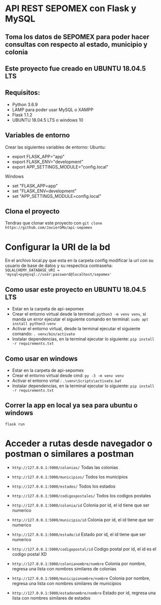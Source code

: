 # API REST SEPOMEX con Flask y MySQL
## Toma los datos de SEPOMEX para poder hacer consultas con respecto al estado, municipio y colonia
## Este proyecto fue creado en UBUNTU 18.04.5 LTS
## Requisitos: 
- Python 3.6.9
- LAMP para poder usar MySQL o XAMPP
- Flask 1.1.2
- UBUNTU 18.04.5 LTS o windows 10

## Variables de entorno
Crear las siguientes variables de entorno:
Ubuntu:
- export FLASK_APP="app"
- export FLASK_ENV="development"
- export APP_SETTINGS_MODULE="config.local"

Windows
- set "FLASK_APP=app"
- set "FLASK_ENV=development"
- set "APP_SETTINGS_MODULE=config.local"

## Clona el proyecto

Tendras que clonar este proyecto con `git clone https://github.com/JavierGMo/api-sepomex`


# Configurar la URI de la bd

En el archivo local.py que esta en la carpeta config modificar la url con su usuario de base de datos y su respectica contraseña: `SQLALCHEMY_DATABASE_URI = 'mysql+pymysql://user:password@localhost/sepomex'`

## Como usar este proyecto en UBUNTU 18.04.5 LTS
- Estar en la carpeta de api-sepomex
- Crear el entorno virtual desde la terminal: `python3 -m venv venv`, si manda un error ejecutar el siguiente comando en terminal: `sudo apt install python3-venv`
- Activar el entorno virtual, desde la terminal ejecutar el siguiente comando: `. venv/bin/activate`
- Instalar dependencias, en la terminal ejecutar lo siguiente: `pip install -r requirements.txt`

## Como usar en windows
- Estar en la carpeta de api-sepomex
- Crear el entorno virtual desde cmd: `py -3 -m venv venv`
- Activar el entorno virtal : `.\venv\Scripts\activate.bat`
- Instalar dependencias, en la terminal ejecutar lo siguiente: `pip install -r requirements.txt`


## Correr la app en local ya sea para ubuntu o windows
`flask run`


# Acceder a rutas desde navegador o postman o similares a postman

- `http://127.0.0.1:5000/colonias/` Todas las colonias
- `http://127.0.0.1:5000/municipios/` Todos los municipios
- `http://127.0.0.1:5000/estados/` Todos los estados
- `http://127.0.0.1:5000/codigospostales/` Todos los codigos postales

- `http://127.0.0.1:5000/colonia/id` Colonia por id, el id tiene que ser numerico
- `http://127.0.0.1:5000/municipio/id` Colonia por id, el id tiene que ser numerico
- `http://127.0.0.1:5000/estado/id` Estado por id, el id tiene que ser numerico
- `http://127.0.0.1:5000/codigopostal/id` Codigo postal por id, el id es el codigo postal XD

- `http://127.0.0.1:5000/colonianombre/nombre` Colonia por nombre, regresa una lista con nombres similares de colonias
- `http://127.0.0.1:5000/municipionombre/nombre` Colonia por nombre, regresa una lista con nombres similares de municipios
- `http://127.0.0.1:5000/estadonombre/nombre` Estado por id, regresa una lista con nombres similares de estados